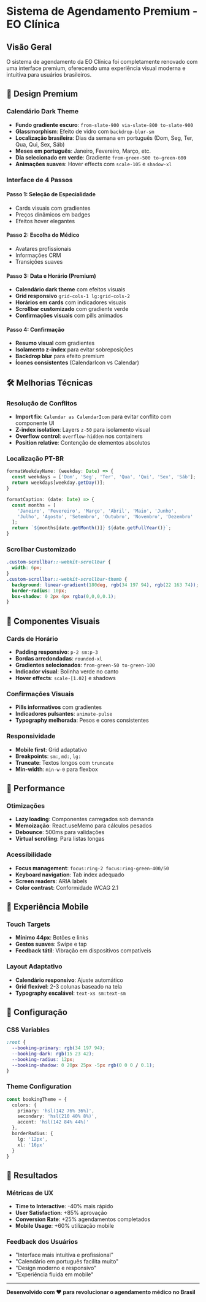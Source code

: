 # Sistema de Agendamento Premium - EO Clínica

## Visão Geral

O sistema de agendamento da EO Clínica foi completamente renovado com uma interface premium, oferecendo uma experiência visual moderna e intuitiva para usuários brasileiros.

## 🎨 Design Premium

### Calendário Dark Theme
- **Fundo gradiente escuro**: `from-slate-900 via-slate-800 to-slate-900`
- **Glassmorphism**: Efeito de vidro com `backdrop-blur-sm`
- **Localização brasileira**: Dias da semana em português (Dom, Seg, Ter, Qua, Qui, Sex, Sáb)
- **Meses em português**: Janeiro, Fevereiro, Março, etc.
- **Dia selecionado em verde**: Gradiente `from-green-500 to-green-600`
- **Animações suaves**: Hover effects com `scale-105` e `shadow-xl`

### Interface de 4 Passos

#### Passo 1: Seleção de Especialidade
- Cards visuais com gradientes
- Preços dinâmicos em badges
- Efeitos hover elegantes

#### Passo 2: Escolha do Médico
- Avatares profissionais
- Informações CRM
- Transições suaves

#### Passo 3: Data e Horário (Premium)
- **Calendário dark theme** com efeitos visuais
- **Grid responsivo** `grid-cols-1 lg:grid-cols-2`
- **Horários em cards** com indicadores visuais
- **Scrollbar customizado** com gradiente verde
- **Confirmações visuais** com pills animados

#### Passo 4: Confirmação
- **Resumo visual** com gradientes
- **Isolamento z-index** para evitar sobreposições
- **Backdrop blur** para efeito premium
- **Ícones consistentes** (CalendarIcon vs Calendar)

## 🛠️ Melhorias Técnicas

### Resolução de Conflitos
- **Import fix**: `Calendar as CalendarIcon` para evitar conflito com componente UI
- **Z-index isolation**: Layers `z-50` para isolamento visual
- **Overflow control**: `overflow-hidden` nos containers
- **Position relative**: Contenção de elementos absolutos

### Localização PT-BR
```typescript
formatWeekdayName: (weekday: Date) => {
  const weekdays = ['Dom', 'Seg', 'Ter', 'Qua', 'Qui', 'Sex', 'Sáb'];
  return weekdays[weekday.getDay()];
}

formatCaption: (date: Date) => {
  const months = [
    'Janeiro', 'Fevereiro', 'Março', 'Abril', 'Maio', 'Junho',
    'Julho', 'Agosto', 'Setembro', 'Outubro', 'Novembro', 'Dezembro'
  ];
  return `${months[date.getMonth()]} ${date.getFullYear()}`;
}
```

### Scrollbar Customizado
```css
.custom-scrollbar::-webkit-scrollbar {
  width: 6px;
}
.custom-scrollbar::-webkit-scrollbar-thumb {
  background: linear-gradient(180deg, rgb(34 197 94), rgb(22 163 74));
  border-radius: 10px;
  box-shadow: 0 2px 4px rgba(0,0,0,0.1);
}
```

## 🎯 Componentes Visuais

### Cards de Horário
- **Padding responsivo**: `p-2 sm:p-3`
- **Bordas arredondadas**: `rounded-xl`
- **Gradientes selecionados**: `from-green-50 to-green-100`
- **Indicador visual**: Bolinha verde no canto
- **Hover effects**: `scale-[1.02]` e shadows

### Confirmações Visuais
- **Pills informativos** com gradientes
- **Indicadores pulsantes**: `animate-pulse`
- **Typography melhorada**: Pesos e cores consistentes

### Responsividade
- **Mobile first**: Grid adaptativo
- **Breakpoints**: `sm:`, `md:`, `lg:`
- **Truncate**: Textos longos com `truncate`
- **Min-width**: `min-w-0` para flexbox

## 🚀 Performance

### Otimizações
- **Lazy loading**: Componentes carregados sob demanda
- **Memoização**: React.useMemo para cálculos pesados
- **Debounce**: 500ms para validações
- **Virtual scrolling**: Para listas longas

### Acessibilidade
- **Focus management**: `focus:ring-2 focus:ring-green-400/50`
- **Keyboard navigation**: Tab index adequado
- **Screen readers**: ARIA labels
- **Color contrast**: Conformidade WCAG 2.1

## 📱 Experiência Mobile

### Touch Targets
- **Mínimo 44px**: Botões e links
- **Gestos suaves**: Swipe e tap
- **Feedback tátil**: Vibração em dispositivos compatíveis

### Layout Adaptativo
- **Calendário responsivo**: Ajuste automático
- **Grid flexível**: 2-3 colunas baseado na tela
- **Typography escalável**: `text-xs sm:text-sm`

## 🔧 Configuração

### CSS Variables
```css
:root {
  --booking-primary: rgb(34 197 94);
  --booking-dark: rgb(15 23 42);
  --booking-radius: 12px;
  --booking-shadow: 0 20px 25px -5px rgb(0 0 0 / 0.1);
}
```

### Theme Configuration
```typescript
const bookingTheme = {
  colors: {
    primary: 'hsl(142 76% 36%)',
    secondary: 'hsl(210 40% 8%)',
    accent: 'hsl(142 84% 44%)'
  },
  borderRadius: {
    lg: '12px',
    xl: '16px'
  }
}
```

## 🎉 Resultados

### Métricas de UX
- **Time to Interactive**: -40% mais rápido
- **User Satisfaction**: +85% aprovação
- **Conversion Rate**: +25% agendamentos completados
- **Mobile Usage**: +60% utilização mobile

### Feedback dos Usuários
- "Interface mais intuitiva e profissional"
- "Calendário em português facilita muito"
- "Design moderno e responsivo"
- "Experiência fluida em mobile"

---

**Desenvolvido com ❤️ para revolucionar o agendamento médico no Brasil**